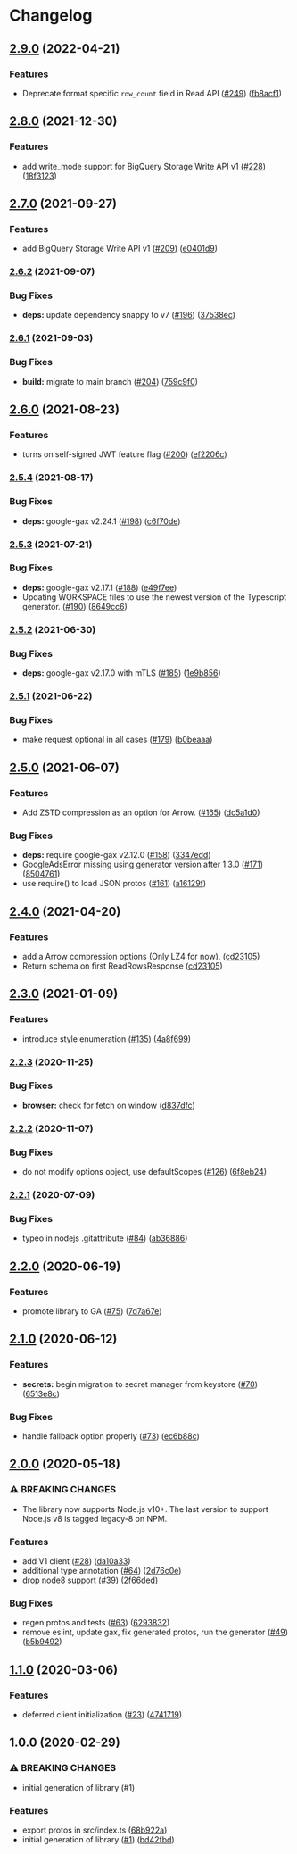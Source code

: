 # Changelog

## [2.9.0](https://github.com/googleapis/nodejs-bigquery-storage/compare/v2.8.0...v2.9.0) (2022-04-21)


### Features

* Deprecate format specific `row_count` field in Read API ([#249](https://github.com/googleapis/nodejs-bigquery-storage/issues/249)) ([fb8acf1](https://github.com/googleapis/nodejs-bigquery-storage/commit/fb8acf1f4eab7823132159bcf5927c9eda6374e2))

## [2.8.0](https://www.github.com/googleapis/nodejs-bigquery-storage/compare/v2.7.0...v2.8.0) (2021-12-30)


### Features

* add write_mode support for BigQuery Storage Write API v1 ([#228](https://www.github.com/googleapis/nodejs-bigquery-storage/issues/228)) ([18f3123](https://www.github.com/googleapis/nodejs-bigquery-storage/commit/18f3123275716d49460f77cbbc1a4547412087d2))

## [2.7.0](https://www.github.com/googleapis/nodejs-bigquery-storage/compare/v2.6.2...v2.7.0) (2021-09-27)


### Features

* add BigQuery Storage Write API v1 ([#209](https://www.github.com/googleapis/nodejs-bigquery-storage/issues/209)) ([e0401d9](https://www.github.com/googleapis/nodejs-bigquery-storage/commit/e0401d96480cd192a2fad8075884d2a8abd417ca))

### [2.6.2](https://www.github.com/googleapis/nodejs-bigquery-storage/compare/v2.6.1...v2.6.2) (2021-09-07)


### Bug Fixes

* **deps:** update dependency snappy to v7 ([#196](https://www.github.com/googleapis/nodejs-bigquery-storage/issues/196)) ([37538ec](https://www.github.com/googleapis/nodejs-bigquery-storage/commit/37538ec42815d0ce325416b4ee299ca3fb7b59fe))

### [2.6.1](https://www.github.com/googleapis/nodejs-bigquery-storage/compare/v2.6.0...v2.6.1) (2021-09-03)


### Bug Fixes

* **build:** migrate to main branch ([#204](https://www.github.com/googleapis/nodejs-bigquery-storage/issues/204)) ([759c9f0](https://www.github.com/googleapis/nodejs-bigquery-storage/commit/759c9f0442f9cec7eec94055da87b17ba7ef18ad))

## [2.6.0](https://www.github.com/googleapis/nodejs-bigquery-storage/compare/v2.5.4...v2.6.0) (2021-08-23)


### Features

* turns on self-signed JWT feature flag ([#200](https://www.github.com/googleapis/nodejs-bigquery-storage/issues/200)) ([ef2206c](https://www.github.com/googleapis/nodejs-bigquery-storage/commit/ef2206cf1087c23d144fbc4b50363efb4c6deab2))

### [2.5.4](https://www.github.com/googleapis/nodejs-bigquery-storage/compare/v2.5.3...v2.5.4) (2021-08-17)


### Bug Fixes

* **deps:** google-gax v2.24.1 ([#198](https://www.github.com/googleapis/nodejs-bigquery-storage/issues/198)) ([c6f70de](https://www.github.com/googleapis/nodejs-bigquery-storage/commit/c6f70de43641ee7a00237884cf3f40bbf1bed502))

### [2.5.3](https://www.github.com/googleapis/nodejs-bigquery-storage/compare/v2.5.2...v2.5.3) (2021-07-21)


### Bug Fixes

* **deps:** google-gax v2.17.1 ([#188](https://www.github.com/googleapis/nodejs-bigquery-storage/issues/188)) ([e49f7ee](https://www.github.com/googleapis/nodejs-bigquery-storage/commit/e49f7ee0413948779842b3b9d4faf5addc4c4db6))
* Updating WORKSPACE files to use the newest version of the Typescript generator. ([#190](https://www.github.com/googleapis/nodejs-bigquery-storage/issues/190)) ([8649cc6](https://www.github.com/googleapis/nodejs-bigquery-storage/commit/8649cc6ae0a4e6ae807ba9e5af438ca0ffc9592a))

### [2.5.2](https://www.github.com/googleapis/nodejs-bigquery-storage/compare/v2.5.1...v2.5.2) (2021-06-30)


### Bug Fixes

* **deps:** google-gax v2.17.0 with mTLS ([#185](https://www.github.com/googleapis/nodejs-bigquery-storage/issues/185)) ([1e9b856](https://www.github.com/googleapis/nodejs-bigquery-storage/commit/1e9b8560cb3b60a60035c965ba1dabc24ad8f0c0))

### [2.5.1](https://www.github.com/googleapis/nodejs-bigquery-storage/compare/v2.5.0...v2.5.1) (2021-06-22)


### Bug Fixes

* make request optional in all cases ([#179](https://www.github.com/googleapis/nodejs-bigquery-storage/issues/179)) ([b0beaaa](https://www.github.com/googleapis/nodejs-bigquery-storage/commit/b0beaaa280e7599f75e0a439f4ecd4a9a6c059ad))

## [2.5.0](https://www.github.com/googleapis/nodejs-bigquery-storage/compare/v2.4.0...v2.5.0) (2021-06-07)


### Features

* Add ZSTD compression as an option for Arrow. ([#165](https://www.github.com/googleapis/nodejs-bigquery-storage/issues/165)) ([dc5a1d0](https://www.github.com/googleapis/nodejs-bigquery-storage/commit/dc5a1d00f92f09dafbf0d3b1a9bf5ea4b5c43103))


### Bug Fixes

* **deps:** require google-gax v2.12.0 ([#158](https://www.github.com/googleapis/nodejs-bigquery-storage/issues/158)) ([3347edd](https://www.github.com/googleapis/nodejs-bigquery-storage/commit/3347edd3781d7a37ae6a50b0d6885365bc2e4b2f))
* GoogleAdsError missing using generator version after 1.3.0 ([#171](https://www.github.com/googleapis/nodejs-bigquery-storage/issues/171)) ([8504761](https://www.github.com/googleapis/nodejs-bigquery-storage/commit/850476101d06f4c3f903fb10ebb6709c1a6ffa95))
* use require() to load JSON protos ([#161](https://www.github.com/googleapis/nodejs-bigquery-storage/issues/161)) ([a16129f](https://www.github.com/googleapis/nodejs-bigquery-storage/commit/a16129f7a56882e3070fa79f29b8b6018e7cd651))

## [2.4.0](https://www.github.com/googleapis/nodejs-bigquery-storage/compare/v2.3.0...v2.4.0) (2021-04-20)


### Features

* add a Arrow compression options (Only LZ4 for now). ([cd23105](https://www.github.com/googleapis/nodejs-bigquery-storage/commit/cd23105fff40a870888ca4a8608d1b85ed6b3639))
* Return schema on first ReadRowsResponse ([cd23105](https://www.github.com/googleapis/nodejs-bigquery-storage/commit/cd23105fff40a870888ca4a8608d1b85ed6b3639))

## [2.3.0](https://www.github.com/googleapis/nodejs-bigquery-storage/compare/v2.2.3...v2.3.0) (2021-01-09)


### Features

* introduce style enumeration ([#135](https://www.github.com/googleapis/nodejs-bigquery-storage/issues/135)) ([4a8f699](https://www.github.com/googleapis/nodejs-bigquery-storage/commit/4a8f699472d67aae4300c458308c2fa4fa372592))

### [2.2.3](https://www.github.com/googleapis/nodejs-bigquery-storage/compare/v2.2.2...v2.2.3) (2020-11-25)


### Bug Fixes

* **browser:** check for fetch on window ([d837dfc](https://www.github.com/googleapis/nodejs-bigquery-storage/commit/d837dfc841cf3e77fbc2482dbabb149e2fc4f76a))

### [2.2.2](https://www.github.com/googleapis/nodejs-bigquery-storage/compare/v2.2.1...v2.2.2) (2020-11-07)


### Bug Fixes

* do not modify options object, use defaultScopes ([#126](https://www.github.com/googleapis/nodejs-bigquery-storage/issues/126)) ([6f8eb24](https://www.github.com/googleapis/nodejs-bigquery-storage/commit/6f8eb244b1b06a928641550b2390e03964a14981))

### [2.2.1](https://www.github.com/googleapis/nodejs-bigquery-storage/compare/v2.2.0...v2.2.1) (2020-07-09)


### Bug Fixes

* typeo in nodejs .gitattribute ([#84](https://www.github.com/googleapis/nodejs-bigquery-storage/issues/84)) ([ab36886](https://www.github.com/googleapis/nodejs-bigquery-storage/commit/ab36886171cc6d94f66587f715d23e8cd4603f32))

## [2.2.0](https://www.github.com/googleapis/nodejs-bigquery-storage/compare/v2.1.0...v2.2.0) (2020-06-19)


### Features

* promote library to GA ([#75](https://www.github.com/googleapis/nodejs-bigquery-storage/issues/75)) ([7d7a67e](https://www.github.com/googleapis/nodejs-bigquery-storage/commit/7d7a67e9198e87cdcc4911d9505a121f1a1d9549))

## [2.1.0](https://www.github.com/googleapis/nodejs-bigquery-storage/compare/v2.0.0...v2.1.0) (2020-06-12)


### Features

* **secrets:** begin migration to secret manager from keystore ([#70](https://www.github.com/googleapis/nodejs-bigquery-storage/issues/70)) ([6513e8c](https://www.github.com/googleapis/nodejs-bigquery-storage/commit/6513e8cf6195740b570b39fb645d8a1adafc0580))


### Bug Fixes

* handle fallback option properly ([#73](https://www.github.com/googleapis/nodejs-bigquery-storage/issues/73)) ([ec6b88c](https://www.github.com/googleapis/nodejs-bigquery-storage/commit/ec6b88cf87bf45e0f16935b8b27f15447aa385b9))

## [2.0.0](https://www.github.com/googleapis/nodejs-bigquery-storage/compare/v1.1.0...v2.0.0) (2020-05-18)


### ⚠ BREAKING CHANGES

* The library now supports Node.js v10+. The last version to support Node.js v8 is tagged legacy-8 on NPM.

### Features

* add V1 client ([#28](https://www.github.com/googleapis/nodejs-bigquery-storage/issues/28)) ([da10a33](https://www.github.com/googleapis/nodejs-bigquery-storage/commit/da10a33ee30a6fa0b447ef16c8b755e3ac05a87c))
* additional type annotation ([#64](https://www.github.com/googleapis/nodejs-bigquery-storage/issues/64)) ([2d76c0e](https://www.github.com/googleapis/nodejs-bigquery-storage/commit/2d76c0e16abedfaf106db063dc00f79e38166dad))
* drop node8 support ([#39](https://www.github.com/googleapis/nodejs-bigquery-storage/issues/39)) ([2f66ded](https://www.github.com/googleapis/nodejs-bigquery-storage/commit/2f66ded8db03f71d3f2b37a1d91e4f3f232d5eaf))


### Bug Fixes

* regen protos and tests ([#63](https://www.github.com/googleapis/nodejs-bigquery-storage/issues/63)) ([6293832](https://www.github.com/googleapis/nodejs-bigquery-storage/commit/6293832961eedcdd57c24edc311f2c154781e34e))
* remove eslint, update gax, fix generated protos, run the generator ([#49](https://www.github.com/googleapis/nodejs-bigquery-storage/issues/49)) ([b5b9492](https://www.github.com/googleapis/nodejs-bigquery-storage/commit/b5b9492a0c4b86b868a2b33c5c350301db29cc65))

## [1.1.0](https://www.github.com/googleapis/nodejs-bigquery-storage/compare/v1.0.0...v1.1.0) (2020-03-06)


### Features

* deferred client initialization ([#23](https://www.github.com/googleapis/nodejs-bigquery-storage/issues/23)) ([4741719](https://www.github.com/googleapis/nodejs-bigquery-storage/commit/474171928bbdd5d0fb2eab7be868317f88cd18eb))

## 1.0.0 (2020-02-29)


### ⚠ BREAKING CHANGES

* initial generation of library (#1)

### Features

* export protos in src/index.ts ([68b922a](https://www.github.com/googleapis/nodejs-bigquery-storage/commit/68b922a4c242a6ad2e360758ef0658ca8451b62f))
* initial generation of library ([#1](https://www.github.com/googleapis/nodejs-bigquery-storage/issues/1)) ([bd42fbd](https://www.github.com/googleapis/nodejs-bigquery-storage/commit/bd42fbd45616adaf36cdf197d2b0f3c811025e39))
